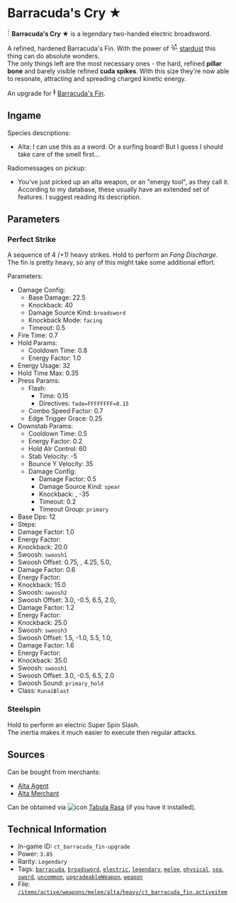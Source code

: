# Barracuda's Cry ★

<img src="https://raw.githubusercontent.com/Ceterai/Enternia/main/items/active/weapons/melee/alta/heavy/ct_barracuda_fin_2.png" alt="Barracuda's Cry ★ icon" loading="lazy" width="auto" height="16px"/> **Barracuda's Cry ★** is a legendary two-handed electric broadsword.

A refined, hardened Barracuda's Fin. With the power of <img src="https://raw.githubusercontent.com/Ceterai/Enternia/main/items/generic/crafting/ct_stardust.png" alt="Stardust icon" loading="lazy" width="auto" height="16px"/> [stardust](https://ceterai.github.io/MyEnternia/Wiki/Stardust) this thing can do absolute wonders.  
The only things left are the most necessary ones - the hard, refined **pillar bone** and barely visible refined **cuda spikes**. With this size they're now able to resonate, attracting and spreading charged kinetic energy.

An upgrade for <img src="https://raw.githubusercontent.com/Ceterai/Enternia/main/items/active/weapons/melee/alta/heavy/ct_barracuda_fin.png" alt="Barracuda's Fin icon" loading="lazy" width="auto" height="16px"/> [Barracuda's Fin](https://ceterai.github.io/MyEnternia/Wiki/Barracuda'sFin).

## Ingame

Species descriptions:

- Alta: I can use this as a sword. Or a surfing board! But I guess I should take care of the smell first...

Radiomessages on pickup:

- You've just picked up an alta weapon, or an "energy tool", as they call it. According to my database, these usually have an extended set of features. I suggest reading its description.

## Parameters

### Perfect Strike

A sequence of 4 _(+1)_ heavy strikes. Hold to perform an _Fang Discharge_.  
The fin is pretty heavy, so any of this might take some additional effort.

Parameters:

- Damage Config:
  - Base Damage: 22.5
  - Knockback: 40
  - Damage Source Kind: `broadsword`
  - Knockback Mode: `facing`
  - Timeout: 0.5
- Fire Time: 0.7
- Hold Params:
  - Cooldown Time: 0.8
  - Energy Factor: 1.0
- Energy Usage: 32
- Hold Time Max: 0.35
- Press Params:
  - Flash:
    - Time: 0.15
    - Directives: `fade=FFFFFFFF=0.15`
  - Combo Speed Factor: 0.7
  - Edge Trigger Grace: 0.25
- Downstab Params:
  - Cooldown Time: 0.5
  - Energy Factor: 0.2
  - Hold AIr Control: 60
  - Stab Velocity: -5
  - Bounce Y Velocity: 35
  - Damage Config:
    - Damage Factor: 0.5
    - Damage Source Kind: `spear`
    - Knockback: ,  -35
    - Timeout: 0.2
    - Timeout Group: `primary`
- Base Dps: 12
- Steps: 
- Damage Factor: 1.0
- Energy Factor:
- Knockback: 20.0
- Swoosh: `swoosh1`
- Swoosh Offset:  0.75, ,  4.25,  5.0, 
- Damage Factor: 0.6
- Energy Factor:
- Knockback: 15.0
- Swoosh: `swoosh2`
- Swoosh Offset:  3.0,  -0.5,  6.5,  2.0, 
- Damage Factor: 1.2
- Energy Factor:
- Knockback: 25.0
- Swoosh: `swoosh3`
- Swoosh Offset:  1.5,  -1.0,  5.5,  1.0, 
- Damage Factor: 1.6
- Energy Factor:
- Knockback: 35.0
- Swoosh: `swoosh1`
- Swoosh Offset:  3.0,  -0.5,  6.5,  2.0
- Swoosh Sound: `primary_hold`
- Class: `KunaiBlast`

### Steelspin

Hold to perform an electric Super Spin Slash.  
The inertia makes it much easier to execute then regular attacks.

## Sources

Can be bought from merchants:

- [Alta Agent](https://ceterai.github.io/MyEnternia/Wiki/AltaAgent)
- [Alta Merchant](https://ceterai.github.io/MyEnternia/Wiki/AltaMerchant)

Can be obtained via <img src="https://steamuserimages-a.akamaihd.net/ugc/263843960696222713/3EC9A7C005541F7D577EBCB8C5736B4EFC9973D6/" alt="icon" width="8" height="12"/> [Tabula Rasa](https://community.playstarbound.com/resources/the-tabula-rasa.3222/) (if you have it installed).

## Technical Information

- In-game ID: `ct_barracuda_fin-upgrade`
- Power: `3.85`
- Rarity: `Legendary`
- Tags: [`barracuda`](https://ceterai.github.io/MyEnternia/Wiki/Tags/Barracuda), [`broadsword`](https://ceterai.github.io/MyEnternia/Wiki/Tags/Broadsword), [`electric`](https://ceterai.github.io/MyEnternia/Wiki/Tags/Electric), [`legendary`](https://ceterai.github.io/MyEnternia/Wiki/Tags/Legendary), [`melee`](https://ceterai.github.io/MyEnternia/Wiki/Tags/Melee), [`physical`](https://ceterai.github.io/MyEnternia/Wiki/Tags/Physical), [`sea`](https://ceterai.github.io/MyEnternia/Wiki/Tags/Sea), [`sword`](https://ceterai.github.io/MyEnternia/Wiki/Tags/Sword), [`uncommon`](https://ceterai.github.io/MyEnternia/Wiki/Tags/Uncommon), [`upgradeableWeapon`](https://ceterai.github.io/MyEnternia/Wiki/Tags/UpgradeableWeapon), [`weapon`](https://ceterai.github.io/MyEnternia/Wiki/Tags/Weapon)
- File: [`/items/active/weapons/melee/alta/heavy/ct_barracuda_fin.activeitem`](https://github.com/Ceterai/Enternia/blob/main/items/active/weapons/melee/alta/heavy/ct_barracuda_fin.activeitem)
